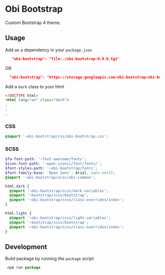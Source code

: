 # Obi Bootstrap

Custom Bootstrap 4 theme.

## Usage
Add as a dependency in your `package.json`

```json
   "obi-bootstrap": "file:./obi-bootstrap-0.0.0.tgz"
```
OR

```json
  "obi-bootstrap": "https://storage.googleapis.com/obi-bootstrap/obi-bootstrap-0.0.0.tgz"
```
Add a `dark` class to your html

```html
<!DOCTYPE html>
<html lang="en" class="dark">
.
.
.
```
### CSS 
```css
@import '~obi-bootstrap/css/obi-bootstrap.css';
```

### SCSS 

```scss
$fa-font-path: '~font-awesome/fonts';
$icon-font-path: '~open-iconic/font/fonts/';
$font-styles-path: '~obi-bootstrap/fonts';
$font-family-base: 'Open Sans', Arial, sans-serif;
@import '~obi-bootstrap/scss/obi-common';

html.dark {
  @import '~obi-bootstrap/scss/dark-variables';
  @import '~bootstrap/scss/bootstrap';
  @import '~obi-bootstrap/scss/class-overrides/index';
}

html.light {
  @import '~obi-bootstrap/scss/light-variables';
  @import '~bootstrap/scss/bootstrap';
  @import '~obi-bootstrap/scss/class-overrides/index';
}
```

## Development

Build package by running the `package` script
```js
 npm run package
 ```
